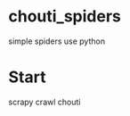 chouti_spiders
==============

simple spiders use python


Start
========================
scrapy crawl chouti

